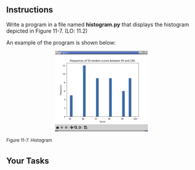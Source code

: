 <!-- manual -->

## Instructions

Write a program in a file named **histogram.py** that displays the histogram depicted in Figure 11-7. (LO: 11.2)

An example of the program is shown below:

<p align="center">
    <img src="../assets/Figure-11-7.png" width="49%" alt="A completed chess board." alt="Figure 11-7, Histogram">
    
</p>
<sup>Figure 11-7. Histogram</sup>

## Your Tasks

